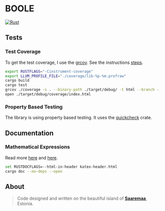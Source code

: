 # BOOLE

[![Rust](https://github.com/veminovici/boole-rs/actions/workflows/rust.yml/badge.svg?branch=main)](https://github.com/veminovici/boole-rs/actions/workflows/rust.yml)

## Tests

### Test Coverage
To get the test coverage, I use the [grcov](https://github.com/mozilla/grcov#how-to-get-grcov).
See the instructions [steps](https://github.com/mozilla/grcov#example-how-to-generate-source-based-coverage-for-a-rust-project).

```bash
export RUSTFLAGS="-Cinstrument-coverage"
export LLVM_PROFILE_FILE="./coverage/lib-%p-%m.profraw"
cargo build
cargo test
grcov ./coverage -s . --binary-path ./target/debug/ -t html --branch --ignore-not-existing -o ./target/debug/coverage/
open ./target/debug/coverage/index.html
```

### Property Based Testing
The library is using property based testing. It uses the [quickcheck](https://docs.rs/quickcheck/latest/quickcheck/) crate.

## Documentation

### Mathematical Expressions
Read more [here](https://docs.rs/rustdoc-katex-demo/0.1.5/rustdoc_katex_demo/) and [here](https://github.com/paulkernfeld/rustdoc-katex-demo).

```bash
set RUSTDOCFLAGS=--html-in-header katex-header.html
cargo doc --no-deps --open
```

## About

> Code designed and written on the beautiful island of [**Saaremaa**](https://goo.gl/maps/DmB9ewY2R3sPGFnTA), Estonia.